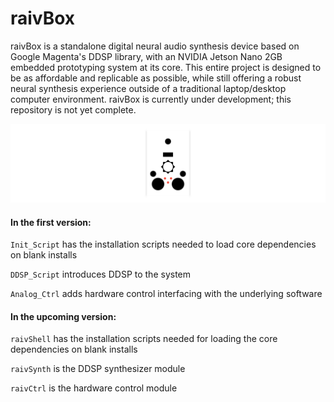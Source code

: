 # raivBox

raivBox is a standalone digital neural audio synthesis device based on Google Magenta's DDSP library, with an NVIDIA Jetson Nano 2GB embedded prototyping system at its core. This entire project is designed to be as affordable and replicable as possible, while still offering a robust neural synthesis experience outside of a traditional laptop/desktop computer environment. raivBox is currently under development; this repository is not yet complete.

![raivBox Logo](https://github.com/jacktipper/raivBox/blob/main/Assets/raivBox_logo.png)

#### In the first version:

`Init_Script` has the installation scripts needed to load core dependencies on blank installs

`DDSP_Script` introduces DDSP to the system

`Analog_Ctrl` adds hardware control interfacing with the underlying software

#### In the upcoming version:

`raivShell` has the installation scripts needed for loading the core dependencies on blank installs

`raivSynth` is the DDSP synthesizer module

`raivCtrl` is the hardware control module
